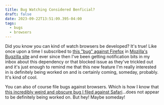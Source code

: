 ```yaml
---
title: Bug Watching Considered Benficial?
draft: false
date: 2023-09-22T13:51:09.395-04:00
tags:
  - bugs
  - browsers
---
```

Did you know you can kind of watch browsers be developed? It's true! Like once upon a time I subscribed to [this "bug" against Firefox](https://bugzilla.mozilla.org/show_bug.cgi?id=418039) in [Mozilla's Bugzilla site](https://bugzilla.mozilla.org/home) and ever since then I've been getting notification bits in my inbox about this dependency or that blocked issue as they've trickled out and it's just enough to remind me that this new feature I'm really interested in is definitely being worked on and is certainly coming, someday, probably. It's kind of cool.

You can also of course file bugs against browsers. Which is how I know that [this incredibly weird and obscure bug I filed against Safari](https://bugs.webkit.org/show_bug.cgi?id=256047)…does not appear to be definitely being worked on. But hey! Maybe someday!
